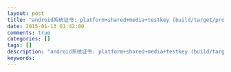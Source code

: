```yaml
---
layout: post
title: "android系统证书: platform+shared+media+testkey (build/target/product/security)"
date: 2015-01-13 01:42:00 
comments: true
categories: []
tags: []
description: "android系统证书: platform+shared+media+testkey (build/target/product/security)"
keywords: 
---
```





